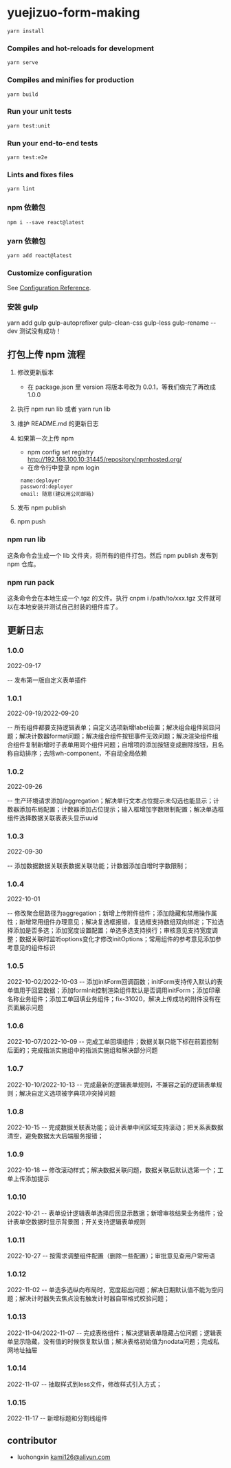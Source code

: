 # yuejizuo-form-making

```
yarn install
```

### Compiles and hot-reloads for development

```
yarn serve
```

### Compiles and minifies for production

```
yarn build
```

### Run your unit tests

```
yarn test:unit
```

### Run your end-to-end tests

```
yarn test:e2e
```

### Lints and fixes files

```
yarn lint
```
### npm 依赖包

```
npm i --save react@latest
```

### yarn 依赖包

```
yarn add react@latest
```

### Customize configuration

See [Configuration Reference](https://cli.vuejs.org/config/).

### 安装 gulp

yarn add gulp gulp-autoprefixer gulp-clean-css gulp-less gulp-rename --dev 测试没有成功！

## 打包上传 npm 流程

1. 修改更新版本
   - 在 package.json 里 version 将版本号改为 0.0.1，等我们做完了再改成 1.0.0
2. 执行 npm run lib 或者 yarn run lib
3. 维护 README.md 的更新日志
4. 如果第一次上传 npm

   - npm config set registry http://192.168.100.10:31445/repository/npmhosted.org/
   - 在命令行中登录 npm login

   ```
    name:deployer
    password:deployer
    email: 随意(建议用公司邮箱)
   ```

5. 发布 npm publish
6. npm push

### npm run lib

这条命令会生成一个 lib 文件夹，将所有的组件打包。然后 npm publish 发布到 npm 仓库。

### npm run pack

这条命令会在本地生成一个.tgz 的文件。执行 cnpm i /path/to/xxx.tgz 文件就可以在本地安装并测试自己封装的组件库了。

<div id="myLog">

## 更新日志

### 1.0.0

2022-09-17

-- 发布第一版自定义表单插件

### 1.0.1

2022-09-19/2022-09-20

-- 所有组件都要支持逻辑表单；自定义选项新增label设置；解决组合组件回显问题；解决计数器format问题；解决组合组件按钮事件无效问题；解决渲染组件组合组件复制新增时子表单用同个组件问题；自增项的添加按钮变成删除按钮，且名称自动排序；去除wh-component，不自动全局依赖

### 1.0.2

2022-09-26

-- 生产环境请求添加/aggregation；解决单行文本占位提示未勾选也能显示；计数器添加布局配置；计数器添加占位提示；输入框增加字数限制配置；解决单选框组件选择数据关联表表头显示uuid

### 1.0.3

2022-09-30

-- 添加数据数据关联表数据关联功能；计数器添加自增时字数限制；

### 1.0.4

2022-10-01

-- 修改聚合层路径为aggregation；新增上传附件组件；添加隐藏和禁用操作属性；新增常用组件办理意见；解决复选框报错，复选框支持数组双向绑定；下拉选择添加是否多选；添加宽度设置配置；单选多选支持换行；审核意见支持宽度调整；数据关联时监听options变化才修改initOptions；常用组件的参考意见添加参考意见的组件标识

### 1.0.5

2022-10-02/2022-10-03
-- 添加initForm回调函数；initForm支持传入默认的表单值用于回显数据；添加formInit控制渲染组件默认是否调用initForm；添加印章名称业务组件；添加工单回填业务组件；fix-31020，解决上传成功的附件没有在页面展示问题

### 1.0.6

2022-10-07/2022-10-09
-- 完成工单回填组件；数据关联只能下标在前面控制后面的；完成指派实施组中的指派实施组和解决部分问题

### 1.0.7

2022-10-10/2022-10-13
-- 完成最新的逻辑表单规则，不兼容之前的逻辑表单规则；解决自定义选项被字典项冲突掉问题

### 1.0.8

2022-10-15
-- 完成数据关联表功能；设计表单中间区域支持滚动；把关系表数据清空，避免数据太大后端服务报错；

### 1.0.9

2022-10-18
-- 修改滚动样式；解决数据关联问题，数据关联后默认选第一个；工单上传添加提示

### 1.0.10

2022-10-21
-- 表单设计逻辑表单选择后回显示数据；新增审核结果业务组件；设计表单空数据时显示背景图；开关支持逻辑表单规则

### 1.0.11

2022-10-27
-- 按需求调整组件配置（删除一些配置）；审批意见查用户常用语

### 1.0.12

2022-11-02
-- 单选多选纵向布局时，宽度超出问题；解决日期默认值不能为空问题；解决计时器失去焦点没有触发计时器自带格式校验问题；

### 1.0.13

2022-11-04/2022-11-07
-- 完成表格组件；解决逻辑表单隐藏占位问题；逻辑表单显示隐藏，没有值的时候恢复默认值；解决表格初始值为nodata问题；完成私网地址抽屉

### 1.0.14

2022-11-07
-- 抽取样式到less文件，修改样式引入方式；

### 1.0.15

2022-11-17
-- 新增标题和分割线组件

## contributor
- luohongxin <kami126@aliyun.com>

</div>

